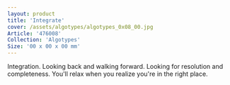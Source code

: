 ```yaml
---
layout: product
title: 'Integrate'
cover: /assets/algotypes/algotypes_0x08_00.jpg
Article: '476008'
Collection: 'Algotypes'
Size: '00 x 00 x 00 mm'
---
```

Integration. Looking back and walking forward. Looking for resolution and completeness. You'll relax when you realize you're in the right place.
